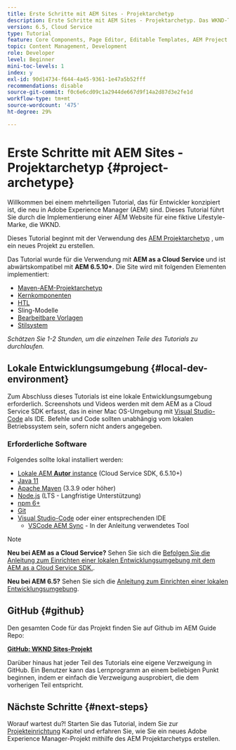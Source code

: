 ```yaml
---
title: Erste Schritte mit AEM Sites - Projektarchetyp
description: Erste Schritte mit AEM Sites - Projektarchetyp. Das WKND-Tutorial ist ein mehrteiliges Tutorial, das für Entwickler konzipiert ist, die neu bei Adobe Experience Manager sind. Das Tutorial führt durch die Implementierung einer AEM Site für eine fiktive Lifestyle-Marke, die WKND. Das Tutorial behandelt grundlegende Themen wie Projekteinrichtung, Maven-Archetypen, Kernkomponenten, bearbeitbare Vorlagen, Client-Bibliotheken und Komponentenentwicklung.
version: 6.5, Cloud Service
type: Tutorial
feature: Core Components, Page Editor, Editable Templates, AEM Project Archetype
topic: Content Management, Development
role: Developer
level: Beginner
mini-toc-levels: 1
index: y
exl-id: 90d14734-f644-4a45-9361-1e47a5b52fff
recommendations: disable
source-git-commit: f0c6e6cd09c1a2944de667d9f14a2d87d3e2fe1d
workflow-type: tm+mt
source-wordcount: '475'
ht-degree: 29%

---
```


# Erste Schritte mit AEM Sites - Projektarchetyp {#project-archetype}

Willkommen bei einem mehrteiligen Tutorial, das für Entwickler konzipiert ist, die neu in Adobe Experience Manager (AEM) sind. Dieses Tutorial führt Sie durch die Implementierung einer AEM Website für eine fiktive Lifestyle-Marke, die WKND.

Dieses Tutorial beginnt mit der Verwendung des [AEM Projektarchetyp](https://experienceleague.adobe.com/docs/experience-manager-core-components/using/developing/archetype/overview.html?lang=de) , um ein neues Projekt zu erstellen.

Das Tutorial wurde für die Verwendung mit **AEM as a Cloud Service** und ist abwärtskompatibel mit **AEM 6.5.10+**. Die Site wird mit folgenden Elementen implementiert:

* [Maven-AEM-Projektarchetyp](https://experienceleague.adobe.com/docs/experience-manager-core-components/using/developing/archetype/overview.html)
* [Kernkomponenten](https://experienceleague.adobe.com/docs/experience-manager-core-components/using/introduction.html?lang=de)
* [HTL](https://experienceleague.adobe.com/docs/experience-manager-htl/using/getting-started/getting-started.html?lang=de)
* Sling-Modelle
* [Bearbeitbare Vorlagen](https://experienceleague.adobe.com/docs/experience-manager-learn/sites/page-authoring/template-editor-feature-video-use.html?lang=de)
* [Stilsystem](https://experienceleague.adobe.com/docs/experience-manager-learn/sites/page-authoring/style-system-feature-video-use.html?lang=de)

*Schätzen Sie 1-2 Stunden, um die einzelnen Teile des Tutorials zu durchlaufen.*

## Lokale Entwicklungsumgebung {#local-dev-environment}

Zum Abschluss dieses Tutorials ist eine lokale Entwicklungsumgebung erforderlich. Screenshots und Videos werden mit dem AEM as a Cloud Service SDK erfasst, das in einer Mac OS-Umgebung mit [Visual Studio-Code](https://code.visualstudio.com/) als IDE. Befehle und Code sollten unabhängig vom lokalen Betriebssystem sein, sofern nicht anders angegeben.

### Erforderliche Software

Folgendes sollte lokal installiert werden:

* [Lokale AEM **Autor** instance](https://experience.adobe.com/#/downloads) (Cloud Service SDK, 6.5.10+)
* [Java 11](https://downloads.experiencecloud.adobe.com/content/software-distribution/en/general.html)
* [Apache Maven](https://maven.apache.org/) (3.3.9 oder höher)
* [Node.js](https://nodejs.org/en/) (LTS - Langfristige Unterstützung)
* [npm 6+](https://www.npmjs.com/)
* [Git](https://git-scm.com/)
* [Visual Studio-Code](https://code.visualstudio.com/) oder einer entsprechenden IDE
   * [VSCode AEM Sync](https://marketplace.visualstudio.com/items?itemName=yamato-ltd.vscode-aem-sync) - In der Anleitung verwendetes Tool

>[!NOTE]
>
> **Neu bei AEM as a Cloud Service?** Sehen Sie sich die [Befolgen Sie die Anleitung zum Einrichten einer lokalen Entwicklungsumgebung mit dem AEM as a Cloud Service SDK.](https://experienceleague.adobe.com/docs/experience-manager-learn/cloud-service/local-development-environment-set-up/overview.html?lang=de).
>
> **Neu bei AEM 6.5?** Sehen Sie sich die [Anleitung zum Einrichten einer lokalen Entwicklungsumgebung](https://experienceleague.adobe.com/docs/experience-manager-learn/foundation/development/set-up-a-local-aem-development-environment.html?lang=de).

## GitHub {#github}

Den gesamten Code für das Projekt finden Sie auf Github im AEM Guide Repo:

**[GitHub: WKND Sites-Projekt](https://github.com/adobe/aem-guides-wknd)**

Darüber hinaus hat jeder Teil des Tutorials eine eigene Verzweigung in GitHub. Ein Benutzer kann das Lernprogramm an einem beliebigen Punkt beginnen, indem er einfach die Verzweigung ausprobiert, die dem vorherigen Teil entspricht.

## Nächste Schritte {#next-steps}

Worauf wartest du?! Starten Sie das Tutorial, indem Sie zur [Projekteinrichtung](project-setup.md) Kapitel und erfahren Sie, wie Sie ein neues Adobe Experience Manager-Projekt mithilfe des AEM Projektarchetyps erstellen.
